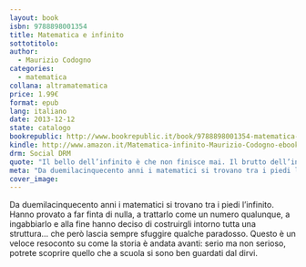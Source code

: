 ```yaml
---
layout: book
isbn: 9788898001354
title: Matematica e infinito
sottotitolo:
author: 
  - Maurizio Codogno 
categories:
  - matematica
collana: altramatematica
price: 1.99€
format: epub
lang: italiano
date: 2013-12-12
state: catalogo
bookrepublic: http://www.bookrepublic.it/book/9788898001354-matematica-e-infinito/
kindle: http://www.amazon.it/Matematica-infinito-Maurizio-Codogno-ebook/dp/B00H9HF70A/
drm: Social DRM
quote: "Il bello dell’infinito è che non finisce mai. Il brutto dell’infinito è che non finisce mai."
meta: "Da duemilacinquecento anni i matematici si trovano tra i piedi l’infinito. Questo è un veloce resoconto, serio ma non serioso, per scoprire quello che a scuola si sono ben guardati dal dirvi."
cover_image:
---
```

Da duemilacinquecento anni i matematici si trovano tra i piedi l’infinito. Hanno provato a far finta di nulla, a trattarlo come un numero qualunque, a ingabbiarlo e alla fine hanno deciso di costruirgli intorno tutta una struttura… che però lascia sempre sfuggire qualche paradosso. Questo è un veloce resoconto su come la storia è andata avanti: serio ma non serioso, potrete scoprire quello che a scuola si sono ben guardati dal dirvi.